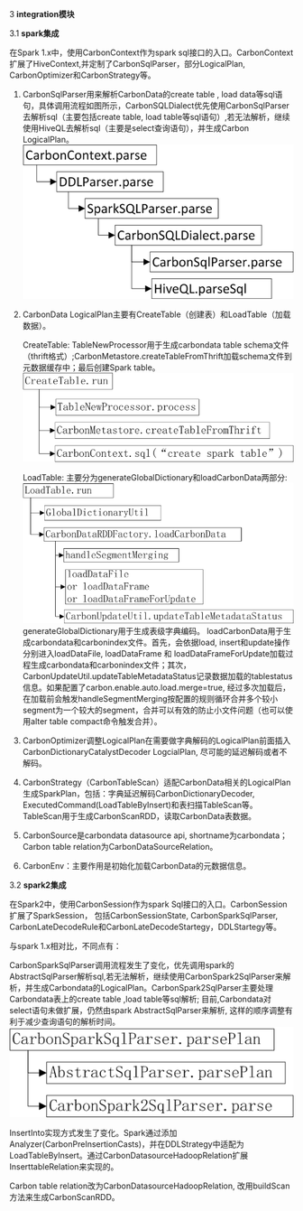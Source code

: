 3  **integration模块**

3.1  **spark集成**

在Spark 1.x中，使用CarbonContext作为spark sql接口的入口。CarbonContext扩展了HiveContext,并定制了CarbonSqlParser，部分LogicalPlan, CarbonOptimizer和CarbonStrategy等。

1. CarbonSqlParser用来解析CarbonData的create table , load data等sql语句，具体调用流程如图所示，CarbonSQLDialect优先使用CarbonSqlParser去解析sql（主要包括create table, load table等sql语句）,若无法解析，继续使用HiveQL去解析sql（主要是select查询语句），并生成Carbon LogicalPlan。
![3-1_1](media/3-1_1.png)

2. CarbonData LogicalPlan主要有CreateTable（创建表）和LoadTable（加载数据）。

    CreateTable: TableNewProcessor用于生成carbondata table  schema文件（thrift格式）;CarbonMetastore.createTableFromThrift加载schema文件到元数据缓存中；最后创建Spark table。
    ![3-1_2](media/3-1_2.png)
	
    LoadTable: 主要分为generateGlobalDictionary和loadCarbonData两部分:
	![3-1_3](media/3-1_3.png)
    generateGlobalDictionary用于生成表级字典编码。
    loadCarbonData用于生成carbondata和carbonindex文件。首先，会依据load,
insert和update操作分别进入loadDataFile, loadDataFrame 和 loadDataFrameForUpdate加载过程生成carbondata和carbonindex文件；其次，CarbonUpdateUtil.updateTableMetadataStatus记录数据加载的tablestatus信息。如果配置了carbon.enable.auto.load.merge=true, 经过多次加载后，在加载前会触发handleSegmentMerging按配置的规则循环合并多个较小segment为一个较大的segment，合并可以有效的防止小文件问题（也可以使用alter table compact命令触发合并）。

3. CarbonOptimizer调整LogicalPlan在需要做字典解码的LogicalPlan前面插入CarbonDictionaryCatalystDecoder
LogcialPlan, 尽可能的延迟解码或者不解码。

4. CarbonStrategy（CarbonTableScan）适配CarbonData相关的LogicalPlan生成SparkPlan，包括：字典延迟解码CarbonDictionaryDecoder, ExecutedCommand(LoadTableByInsert)和表扫描TableScan等。TableScan用于生成CarbonScanRDD，读取CarbonData表数据。

5. CarbonSource是carbondata datasource api, shortname为carbondata；Carbon table
relation为CarbonDataSourceRelation。

6. CarbonEnv：主要作用是初始化加载CarbonData的元数据信息。

3.2  **spark2集成**

在Spark2中，使用CarbonSession作为spark Sql接口的入口。CarbonSession扩展了SparkSession， 包括CarbonSessionState, CarbonSparkSqlParser, CarbonLateDecodeRule和CarbonLateDecodeStartegy，DDLStartegy等。

与spark 1.x相对比，不同点有：

CarbonSparkSqlParser调用流程发生了变化，优先调用spark的AbstractSqlParser解析sql,若无法解析，继续使用CarbonSpark2SqlParser来解析，并生成Carbondata的LogicalPlan。CarbonSpark2SqlParser主要处理Carbondata表上的create table ,load table等sql解析; 目前,Carbondata对select语句未做扩展，仍然由spark AbstractSqlParser来解析, 这样的顺序调整有利于减少查询语句的解析时间。
![3-2_1](media/3-2_1.png)

InsertInto实现方式发生了变化。Spark通过添加Analyzer(CarbonPreInsertionCasts)，并在DDLStrategy中适配为LoadTableByInsert。通过CarbonDatasourceHadoopRelation扩展InserttableRelation来实现的。

Carbon table relation改为CarbonDatasourceHadoopRelation,
改用buildScan方法来生成CarbonScanRDD。
